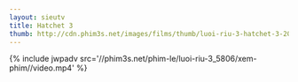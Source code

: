 ```yaml
---
layout: sieutv
title: Hatchet 3
thumb: http://cdn.phim3s.net/images/films/thumb/luoi-riu-3-hatchet-3-2013.jpg
---
```

{% include jwpadv src='//phim3s.net/phim-le/luoi-riu-3_5806/xem-phim//video.mp4' %}